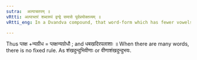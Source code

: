```yaml
---
sutra:  अल्पाचतरम् ॥ 
vRtti: अल्पाच्तरं शब्दरूपं द्वन्द्वे समासे पूर्वप्रयोक्तव्यम् ॥ 
vRtti_eng: In a Dvandva compound, that word-form which has fewer vowels, is to be placed first. 

---
```

Thus प्लक्ष +न्यग्रीध = प्लक्षन्यग्रोधौ ; and धबखदिरपलाशाः ॥ 
When there are many words, there is no fixed rule. As शंखदुन्दुभिवीणाः or वीणाशंखदुन्दुभयः. 
